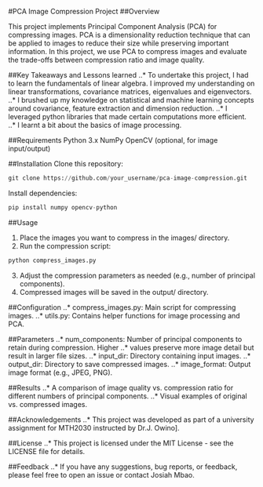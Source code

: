 #PCA Image Compression Project
##Overview

This project implements Principal Component Analysis (PCA) for compressing images. PCA is a dimensionality reduction technique that can be applied to images to reduce their size while preserving important information. In this project, we use PCA to compress images and evaluate the trade-offs between compression ratio and image quality.

##Key Takeaways and Lessons learned
..* To undertake this project, I had to learn the fundamentals of linear algebra. I improved my understanding on linear transformations, covariance matrices, eigenvalues and eigenvectors.
..*  I brushed up my knowledge on statistical and machine learning concepts around covariance, feature extraction and dimension reduction.
..* I leveraged python libraries that made certain computations more efficient.
..* I learnt a bit about the basics of image processing.

##Requirements
Python 3.x
NumPy
OpenCV (optional, for image input/output)

##Installation
Clone this repository:
```python
git clone https://github.com/your_username/pca-image-compression.git
```
Install dependencies:
```python
pip install numpy opencv-python
```

##Usage
1. Place the images you want to compress in the images/ directory.
2. Run the compression script:
```python
python compress_images.py
```
3. Adjust the compression parameters as needed (e.g., number of principal components).
4. Compressed images will be saved in the output/ directory.

##Configuration
..* compress_images.py: Main script for compressing images.
..* utils.py: Contains helper functions for image processing and PCA.

##Parameters
..* num_components: Number of principal components to retain during compression. Higher ..* values preserve more image detail but result in larger file sizes.
..* input_dir: Directory containing input images.
..* output_dir: Directory to save compressed images.
..* image_format: Output image format (e.g., JPEG, PNG).

##Results
..* A comparison of image quality vs. compression ratio for different numbers of principal components.
..* Visual examples of original vs. compressed images.

##Acknowledgements
..* This project was developed as part of a university assignment for MTH2030 instructed by Dr.J. Owino].

##License
..* This project is licensed under the MIT License - see the LICENSE file for details.

##Feedback
..* If you have any suggestions, bug reports, or feedback, please feel free to open an issue or contact Josiah Mbao.

